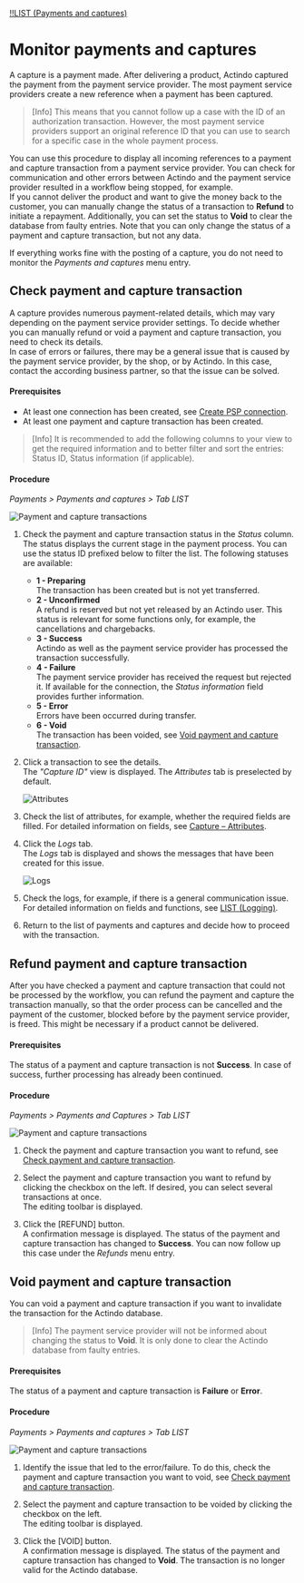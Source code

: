 [!!LIST (Payments and captures)](../UserInterface/02a_ListPaymentsAndCaptures.md)

# Monitor payments and captures

A capture is a payment made. After delivering a product, Actindo captured the payment from the payment service provider. The most payment service providers create a new reference when a payment has been captured.

> [Info] This means that you cannot follow up a case with the ID of an authorization transaction. However, the most payment service providers support an original reference ID that you can use to search for a specific case in the whole payment process.  

You can use this procedure to display all incoming references to a payment and capture transaction from a payment service provider. You can check for communication and other errors between Actindo and the payment service provider resulted in a workflow being stopped, for example.   
If you cannot deliver the product and want to give the money back to the customer, you can manually change the status of a transaction to **Refund** to initiate a repayment. Additionally, you can set the status to **Void** to clear the database from faulty entries. Note that you can only change the status of a payment and capture transaction, but not any data.    

If everything works fine with the posting of a capture, you do not need to monitor the *Payments and captures* menu entry.   



## Check payment and capture transaction

A capture provides numerous payment-related details, which may vary depending on the payment service provider settings. To decide whether you can manually refund or void a payment and capture transaction, you need to check its details.   
In case of errors or failures, there may be a general issue that is caused by the payment service provider, by the shop, or by Actindo. In this case, contact the according business partner, so that the issue can be solved.

#### Prerequisites

- At least one connection has been created, see [Create PSP connection](../Integration/01_ManageConnection.md#create-psp-connection).
- At least one payment and capture transaction has been created.

> [Info] It is recommended to add the following columns to your view to get the required information and to better filter and sort the entries: Status ID, Status information (if applicable).    

#### Procedure

*Payments > Payments and captures > Tab LIST*  

![Payment and capture transactions](../../Assets/Screenshots/Payments/PaymentsCaptures/LISTPaymentsCaptures.png "[Payment and capture transactions]")  


1. Check the payment and capture transaction status in the *Status* column. The status displays the current stage in the payment process. You can use the status ID prefixed below to filter the list. The following statuses are available:   
    - **1 - Preparing**  
        The transaction has been created but is not yet transferred.
    - **2 - Unconfirmed**   
        A refund is reserved but not yet released by an Actindo user. This status is relevant for some functions only, for example, the cancellations and chargebacks.
    - **3 - Success**  
        Actindo as well as the payment service provider has processed the transaction successfully.
    - **4 - Failure**   
        The payment service provider has received the request but rejected it. If available for the connection, the *Status information* field provides further information.
    - **5 - Error**   
        Errors have been occurred during transfer.
    - **6 - Void**   
        The transaction has been voided, see [Void payment and capture transaction](#void-payment-and-capture-transaction).
    
2. Click a transaction to see the details.   
    The *"Capture ID"* view is displayed. The *Attributes* tab is preselected by default.   

    ![Attributes](../../Assets/Screenshots/Payments/PaymentsCaptures/AttributesPaymentsCaptures.png "[Attributes]")

3. Check the list of attributes, for example, whether the required fields are filled. For detailed information on fields, see [Capture &ndash; Attributes](../UserInterface/02a_ListPaymentsAndCaptures.md#capture-–-attributes).

4. Click the *Logs* tab.   
    The *Logs* tab is displayed and shows the messages that have been created for this issue. 

   ![Logs](../../Assets/Screenshots/Payments/PaymentsCaptures/LogPaymentCaptures.png "[Logs]")

5. Check the logs, for example, if there is a general communication issue.
    For detailed information on fields and functions, see [LIST (Logging)](../UserInterface/07a_ListLogging.md).

6. Return to the list of payments and captures and decide how to proceed with the transaction.



## Refund payment and capture transaction

After you have checked a payment and capture transaction that could not be processed by the workflow, you can refund the payment and capture the transaction manually, so that the order process can be cancelled and the payment of the customer, blocked before by the payment service provider, is freed. This might be necessary if a product cannot be delivered.

#### Prerequisites

The status of a payment and capture transaction is not **Success**. In case of success, further processing has already been continued. 

#### Procedure

*Payments > Payments and Captures > Tab LIST*   

![Payment and capture transactions](../../Assets/Screenshots/Payments/PaymentsCaptures/LISTPaymentsCaptures.png "[Payment and capture transactions]")   

1. Check the payment and capture transaction you want to refund, see [Check payment and capture transaction](#check-payment-and-capture-transaction).

2. Select the payment and capture transaction you want to refund by clicking the checkbox on the left. If desired, you can select several transactions at once.     
    The editing toolbar is displayed.

3. Click the [REFUND] button.  
    A confirmation message is displayed. The status of the payment and capture transaction has changed to **Success**. 
    You can now follow up this case under the *Refunds* menu entry. 



## Void payment and capture transaction

You can void a payment and capture transaction if you want to invalidate the transaction for the Actindo database. 

> [Info] The payment service provider will not be informed about changing the status to **Void**. It is only done to clear the Actindo database from faulty entries.

#### Prerequisites

The status of a payment and capture transaction is **Failure** or **Error**. 

#### Procedure
*Payments > Payments and captures > Tab LIST*

![Payment and capture transactions](../../Assets/Screenshots/Payments/PaymentsCaptures/LISTPaymentsCaptures.png "[Payment and capture transactions]")  

 1. Identify the issue that led to the error/failure. To do this, check the payment and capture transaction you want to void, see [Check payment and capture transaction](#check-payment-and-capture-transaction).

2. Select the payment and capture transaction to be voided by clicking the checkbox on the left.   
    The editing toolbar is displayed.

3. Click the [VOID] button.    
    A confirmation message is displayed. The status of the payment and capture transaction has changed to **Void**. The transaction is no longer valid for the Actindo database.